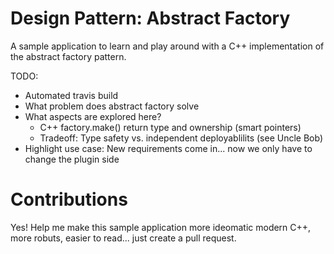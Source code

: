 # Design Pattern: Abstract Factory

A sample application to learn and play around with a C++ implementation of the abstract factory pattern.

TODO:
* Automated travis build
* What problem does abstract factory solve
* What aspects are explored here?
  * C++ factory.make() return type and ownership (smart pointers)
  * Tradeoff: Type safety vs. independent deployablilits (see Uncle Bob)
* Highlight use case: New requirements come in... now we only have to change the plugin side

# Contributions

Yes! Help me make this sample application more ideomatic modern C++, more robuts, easier to read... just create a pull request.
